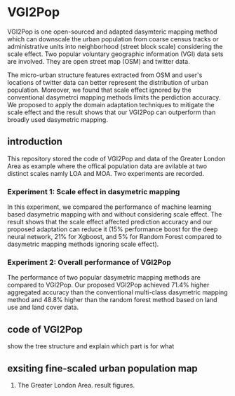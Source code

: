 # VGI2Pop
VGI2Pop is one open-sourced and adapted dasymteric mapping method which can downscale the urban population from coarse census tracks or administrative units into neighborhood (street block scale) considering the scale effect. Two popular voluntary geographic information (VGI) data sets are involved. They are open street map (OSM) and twitter data. 

The micro-urban structure features extracted from OSM and user's locations of twitter data can better represent the distribution of urban population. Moreover, we found that scale effect ignored by the conventional dasymetrci mapping methods limits the perdiction accuracy.
We proposed to apply the domain adaptation techniques to mitigate the scale effect and the result shows that our VGI2Pop can outperform than broadly used dasymetric mapping.

## introduction 
This repository stored the code of VGI2Pop and data of the Greater London Area as example where the offical population data are avilable at two distinct scales namly LOA and MOA. 
Two experiments are recorded. 

### Experiment 1: Scale effect in dasymetric mapping
In this experiment, we compared the performance of machine learning based dasymetric mapping with and without considering scale effect. The result shows that the scale effect affected prediction accuracy and our proposed adaptation can reduce it (15% performance boost for the deep neural network, 21% for Xgboost, and 5% for Random Forest compared to dasymetric mapping methods ignoring scale effect).

### Experiment 2: Overall performance of VGI2Pop
The performance of two popular dasymetric mapping methods are compared to VGI2Pop. Our proposed VGI2Pop achieved 71.4% higher aggregated accuracy than the conventional multi-class dasymetric mapping method and 48.8% higher than the random forest method based on land use and land cover data.


## code of VGI2Pop

show the tree structure and explain which part is for what 

## exsiting fine-scaled urban population map

1. The Greater London Area.
result figures.



